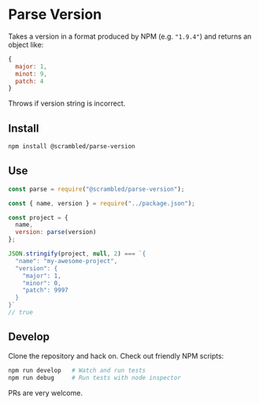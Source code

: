 # Parse Version

Takes a version in a format produced by NPM (e.g. `"1.9.4"`) and returns an object like:

```javascript
{
  major: 1,
  minot: 9,
  patch: 4
}
```

Throws if version string is incorrect.

## Install

```sh
npm install @scrambled/parse-version
```

## Use

```javascript
const parse = require("@scrambled/parse-version");

const { name, version } = require("../package.json");

const project = {
  name,
  version: parse(version)
};

JSON.stringify(project, null, 2) === `{
  "name": "my-awesome-project",
  "version": {
    "major": 1,
    "minor": 0,
    "patch": 9997
  }
}`
// true
```

## Develop

Clone the repository and hack on. Check out friendly NPM scripts:

```sh
npm run develop   # Watch and run tests
npm run debug     # Run tests with node inspector
```

PRs are very welcome.
